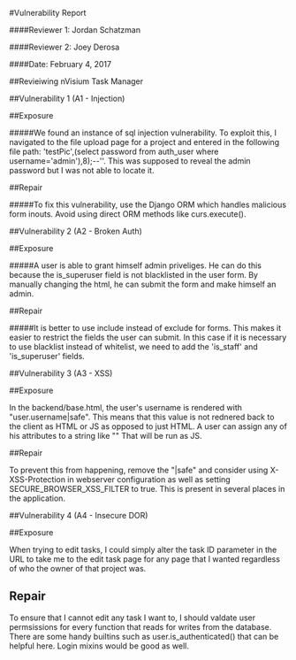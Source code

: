 #Vulnerability Report

####Reviewer 1: Jordan Schatzman

####Reviewer 2: Joey Derosa

####Date: February 4, 2017 

##Revieiwing nVisium Task Manager

##Vulnerability 1 (A1 - Injection)

##Exposure

#####We found an instance of sql injection vulnerability.  To exploit this, I navigated to the file upload page for a project and entered in the following file path: 'testPic',(select password from auth_user where username='admin'),8);--''.  This was supposed to reveal the admin password but I was not able to locate it.

##Repair

#####To fix this vulnerability, use the Django ORM which handles malicious form inouts.  Avoid using direct ORM methods like curs.execute().


##Vulnerability 2 (A2 - Broken Auth)

##Exposure

#####A user is able to grant himself admin priveliges.  He can do this because the is_superuser field is not blacklisted in the user form.  By manually changing the html, he can submit the form and make himself an admin.

##Repair

#####It is better to use include instead of exclude for forms.  This makes it easier to restrict the fields the user can submit.  In this case if it is necessary to use blacklist instead of whitelist, we need to add the 'is_staff' and 'is_superuser' fields.


##Vulnerability 3 (A3 - XSS)

##Exposure

In the backend/base.html, the user's username is rendered with "user.username|safe".  This means that this value is not rednered back to the client as HTML or JS as opposed to just HTML.  A user can assign any of his attributes to a string like "<script>alert("This is annoying")</script>" That will be run as JS.

##Repair

To prevent this from happening, remove the "|safe" and consider using X-XSS-Protection in webserver configuration as well as setting SECURE_BROWSER_XSS_FILTER to true.  This is present in several places in the application.


##Vulnerability 4 (A4 - Insecure DOR)

##Exposure

When trying to edit tasks, I could simply alter the task ID parameter in the URL to take me to the edit task page for any page that I wanted regardless of who the owner of that project was.

## Repair

To ensure that I cannot edit any task I want to, I should valdate user permsissions for every function that reads for writes from the database.  There are some handy builtins such as user.is_authenticated() that can be helpful here.  Login mixins would be good as well.

